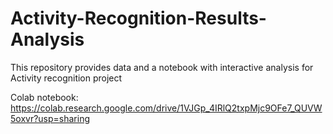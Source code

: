 # Activity-Recognition-Results-Analysis
This repository provides data and a notebook with interactive analysis for Activity recognition project

Colab notebook: https://colab.research.google.com/drive/1VJGp_4IRlQ2txpMjc9OFe7_QUVW5oxvr?usp=sharing

